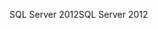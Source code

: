 <span data-ttu-id="3ca80-101">SQL Server 2012</span><span class="sxs-lookup"><span data-stu-id="3ca80-101">SQL Server 2012</span></span>